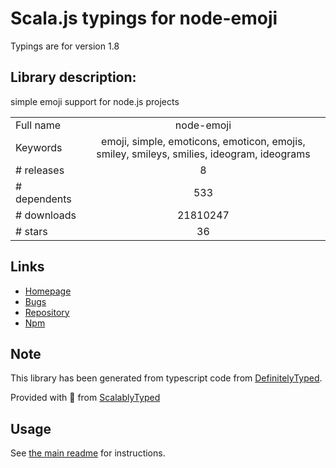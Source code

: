 
# Scala.js typings for node-emoji

Typings are for version 1.8

## Library description:
simple emoji support for node.js projects

|                    |                 |
| ------------------ | :-------------: |
| Full name          | node-emoji |
| Keywords           | emoji, simple, emoticons, emoticon, emojis, smiley, smileys, smilies, ideogram, ideograms |
| # releases         | 8 |
| # dependents       | 533 |
| # downloads        | 21810247 |
| # stars            | 36 |

## Links
- [Homepage](https://github.com/omnidan/node-emoji#readme)
- [Bugs](https://github.com/omnidan/node-emoji/issues)
- [Repository](https://github.com/omnidan/node-emoji)
- [Npm](https://www.npmjs.com/package/node-emoji)
    


## Note
This library has been generated from typescript code from [DefinitelyTyped](https://definitelytyped.org).

Provided with :purple_heart: from [ScalablyTyped](https://github.com/oyvindberg/ScalablyTyped)

## Usage
See [the main readme](../../readme.md) for instructions.


